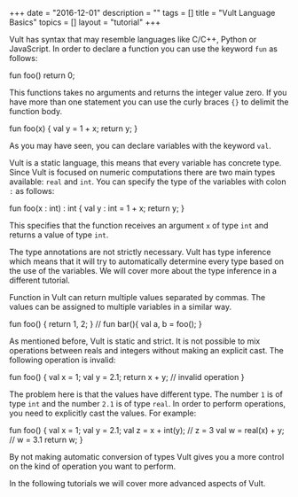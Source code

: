 +++
date = "2016-12-01"
description = ""
tags = []
title = "Vult Language Basics"
topics = []
layout = "tutorial"
+++


Vult has syntax that may resemble languages like C/C++, Python or JavaScript. In order to declare a function you can use the keyword `fun` as follows:

<div class="vult_code" id="tut1-0">fun foo() return 0;
</div>

This functions takes no arguments and returns the integer value zero. If you have more than one statement you can use the curly braces `{}` to delimit the function body.

<div class="vult_code" id="tut1-1">fun foo(x) {
   val y = 1 + x;
   return y;
}
</div>

As you may have seen, you can declare variables with the keyword `val`.

Vult is a static language, this means that every variable has concrete type. Since Vult is focused on numeric computations there are two main types available: `real` and `int`. You can specify the type of the variables with colon `:` as follows:

<div class="vult_code" id="tut1-2">fun foo(x : int) : int {
   val y : int = 1 + x;
   return y;
}
</div>

This specifies that the function receives an argument `x` of type `int` and returns a value of type `int`.

The type annotations are not strictly necessary. Vult has type inference which means that it will try to automatically determine every type based on the use of the variables. We will cover more about the type inference in a different tutorial.

Function in Vult can return multiple values separated by commas. The values can be assigned to multiple variables in a similar way.

<div class="vult_code" id="tut1-3">fun foo() {
   return 1, 2;
}
//
fun bar(){
   val a, b = foo();
}
</div>

As mentioned before, Vult is static and strict. It is not possible to mix operations between reals and integers without making an explicit cast. The following operation is invalid:

<div class="vult_code" id="tut1-4">fun foo() {
   val x = 1;
   val y = 2.1;
   return x + y; // invalid operation
}
</div>

The problem here is that the values have different type. The number `1` is of type `int` and the number `2.1` is of type `real`. In order to perform operations, you need to explicitly cast the values. For example:

<div class="vult_code" id="tut1-5">fun foo() {
   val x = 1;
   val y = 2.1;
   val z = x + int(y);  // z = 3
   val w = real(x) + y; // w = 3.1
   return w;
}
</div>

By not making automatic conversion of types Vult gives you a more control on the kind of operation you want to perform.

In the following tutorials we will cover more advanced aspects of Vult.

<script type="text/javascript" src="../../javascripts/external/ace/ace.js"></script>
<script type="text/javascript" src="../../javascripts/main.js"></script>
